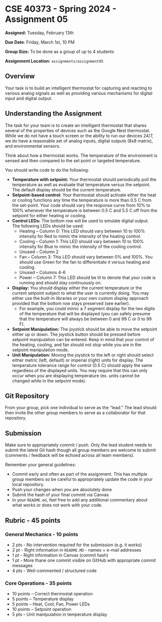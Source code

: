 # CSE 40373 - Spring 2024 - Assignment 05

**Assigned:** Tuesday, February 13th

**Due Date**: Friday, March 1st, 10 PM

**Group Size:** To be done as a group of up to 4 students

**Assignment Location:** `assignments/assignment05`

## Overview

Your task is to build an intelligent thermostat for capturing and reacting to various analog signals as well as providing various mechanisms for digital input and digital output.  

## Understanding the Assignment

The task for your team is to create an intelligent thermostat that shares several of the properties of devices such as the Google Nest thermostat.  While we do not have a touch screen or the ability to run our devices 24/7, we do have a reasonable set of analog inputs, digital outputs (8x8 matrix), and environmental sensors.  

Think about how a thermostat works.  The temperature of the environment is sensed and then compared to the set point or targeted temperature. 

You should write code to do the following:
* **Temperature with setpoint:** Your thermostat should periodically poll the temperature as well as evaluate that temperature versus the setpoint.  The default display should be the current temperature. 
* **Setpoint-based control:** Your thermostat should activate either the heat or cooling functions any time the temperature is more than 0.5 C from the set-point.  Your code should vary the response curve from 10% to 100% whenever the temperature is between 0.5 C and 5.5 C off from the setpoint for either heating or cooling. 
* **Control LEDs:** The bottom row will be used to emulate digital output.  The following LEDs should be used:
   * Heating – Column 0: This LED should vary between 10 to 100% intensity for Red to mimic the intensity of the heating control.  
   * Cooling – Column 1: This LED should vary between 10 to 100% intensity for Blue to mimic the intensity of the cooling control.
   * Unused – Column 2
   * Fan – Column 3: This LED should vary between 0% and 100%.  You should use Green for the fan to differentiate it versus heating and cooling.
   * Unused – Columns 4-6
   * Power – Column 7: This LED should be lit to denote that your code is running and should stay continuously on.           
* **Display:** You should display either the current temperature or the current setpoint subject to what the user is currently doing.  You may either use the built-in libraries or your own custom display approach provided that the bottom row stays preserved (see earlier).  
   * For example, you could mimic a 7 segment display for the two digits of the temperature that will be displayed (you can safely presume that the temperature will always be between 0 and 99 C or 0 to 99 F).  
* **Setpoint Manipulation:** The joystick should be able to move the setpoint either up or down. The joystick button should be pressed before setpoint manipulation can be entered.  Keep in mind that your control of the heating, cooling, and fan should not stop while you are in the setpoint manipulation mode.  
* **Unit Manipulation:** Moving the joystick to the left or right should select either metric (left, default) or imperial (right) units for display.  The temperature tolerance range for control (0.5 C) should apply the same regardless of the displayed units.  You may require that this can only occur when you are displaying temperature (ex. units cannot be changed while in the setpoint mode).   

## Git Repository

From your group, pick one individual to serve as the "lead." The lead should then invite the other group members to serve as a collaborator for that repository.

## Submission

Make sure to appropriately commit / push.  Only the lead student needs to submit the latest Git hash though all group members are welcome to submit (comments / feedback will be echoed across all team members).  

Remember your general guidelines:  

* Commit early and often as part of the assignment.  This has multiple group members so be careful to appropriately update the code in your local repository.  
* Push your changes when you are absolutely done
* Submit the hash of your final commit via Canvas
* In your `README.md`, feel free to add any additional commentary about what works or does not work with your code. 

## Rubric - 45 points

### General Mechanics - 10 points

* 2 pts - No intervention required for the submission (e.g. it works)
* 2 pt - Right information in `README.MD` - names + e-mail addresses
* 1 pt - Right information in Canvas (commit hash)
* 1 pt - More thane one commit visible on GitHub with appropriate commit messages
* 4 pts - Well-commented / structured code

### Core Operations - 35 points

* 10 points – Correct thermostat operation
* 5 points – Temperature display
* 5 points – Heat, Cool, Fan, Power LEDs 
* 10 points – Setpoint operation
* 5 pts – Unit manipulation in temperature display

